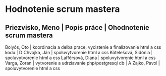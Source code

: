 # Hodnotenie scrum mastera

Priezvisko, Meno | Popis práce | Ohodnotenie scrum mastera
-----------------------------------------------------------
Bolyós, Oto | koordinacia a delba prace, vycistenie a finalizovanie html a css kodu | D
Chvojka, Ján | spoluvytvorenie html a css
Kõtelešová, Sidónia | spoluvytvorenie html a css
Lafférsová, Diana | spoluvytvorenie html a css
Varga, Zoran | vytvorenie a udrziavanie php/postgresql db | A
Zajko, Pavol | spoluvytvorenie html a css
